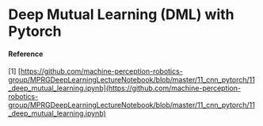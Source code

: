 # Deep Mutual Learning (DML) with Pytorch

#### Reference
[1] [https://github.com/machine-perception-robotics-group/MPRGDeepLearningLectureNotebook/blob/master/11_cnn_pytorch/11_deep_mutual_learning.ipynb](https://github.com/machine-perception-robotics-group/MPRGDeepLearningLectureNotebook/blob/master/11_cnn_pytorch/11_deep_mutual_learning.ipynb)